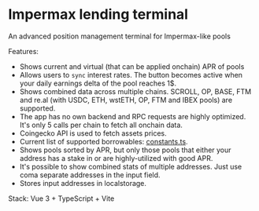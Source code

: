 # Impermax lending terminal

An advanced position management terminal for Impermax-like pools

Features: 
- Shows current and virtual (that can be applied onchain) APR of pools
- Allows users to `sync` interest rates. The button becomes active when your daily earnings delta of the pool reaches 1$.
- Shows combined data across multiple chains. SCROLL, OP, BASE, FTM and re.al (with USDC, ETH, wstETH, OP, FTM and IBEX pools) are supported.
- The app has no own backend and RPC requests are highly optimized. It's only 5 calls per chain to fetch all onchain data.
- Coingecko API is used to fetch assets prices.
- Current list of supported borrowables: [constants.ts](src/constants/constants.ts).
- Shows pools sorted by APR, but only those pools that either your address has a stake in or are highly-utilized with good APR.
- It's possible to show combined stats of multiple addresses. Just use coma separate addresses in the input field.
- Stores input addresses in localstorage.

Stack: Vue 3 + TypeScript + Vite